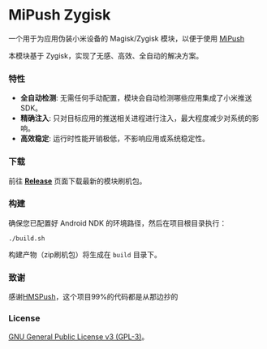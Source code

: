 # MiPush Zygisk

一个用于为应用伪装小米设备的 Magisk/Zygisk 模块，以便于使用 [MiPush](https://github.com/NihilityT/MiPushFramework.git)

本模块基于 Zygisk，实现了无感、高效、全自动的解决方案。

### 特性

- **全自动检测**: 无需任何手动配置，模块会自动检测哪些应用集成了小米推送SDK。
- **精确注入**: 只对目标应用的推送相关进程进行注入，最大程度减少对系统的影响。
- **高效稳定**: 运行时性能开销极低，不影响应用或系统稳定性。

### 下载

前往 [**Release**](https://github.com/Mzdyl/MiPushZygisk/) 页面下载最新的模块刷机包。



### 构建

确保您已配置好 Android NDK 的环境路径，然后在项目根目录执行：

```shell
./build.sh
```

构建产物（zip刷机包）将生成在 `build` 目录下。

### 致谢
感谢[HMSPush](https://github.com/fei-ke/HmsPushZygisk.git)，这个项目99%的代码都是从那边抄的

### License
[GNU General Public License v3 (GPL-3)](http://www.gnu.org/copyleft/gpl.html)。

